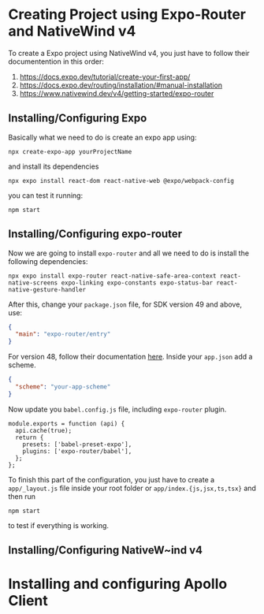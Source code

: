 # Creating Project using Expo-Router and NativeWind v4
To create a Expo project using NativeWind v4, you just have to follow their documentention in this order:

  1. https://docs.expo.dev/tutorial/create-your-first-app/
  2. https://docs.expo.dev/routing/installation/#manual-installation
  3. https://www.nativewind.dev/v4/getting-started/expo-router

## Installing/Configuring Expo
Basically what we need to do is create an expo app using:
```
npx create-expo-app yourProjectName
```
and install its dependencies
```
npx expo install react-dom react-native-web @expo/webpack-config
```
you can test it running:
```
npm start
```

## Installing/Configuring expo-router
Now we are going to install `expo-router` and all we need to do is install the following dependencies:
```
npx expo install expo-router react-native-safe-area-context react-native-screens expo-linking expo-constants expo-status-bar react-native-gesture-handler
```
After this, change your `package.json` file, for SDK version 49 and above, use:
```JSON
{
  "main": "expo-router/entry"
}
```
For version 48, follow their documentation [here](https://docs.expo.dev/routing/installation/#setup-entry-point).
Inside your `app.json` add a scheme.
```JSON
{
  "scheme": "your-app-scheme"
}
```
Now update you `babel.config.js` file, including `expo-router` plugin.

```JS
module.exports = function (api) {
  api.cache(true);
  return {
    presets: ['babel-preset-expo'],
    plugins: ['expo-router/babel'],
  };
};
```
To finish this part of the configuration, you just have to create a `app/_layout.js` file inside your root folder or `app/index.{js,jsx,ts,tsx}` and then run 
```
npm start
```
to test if everything is working.

## Installing/Configuring NativeW~ind v4

# Installing and configuring Apollo Client
